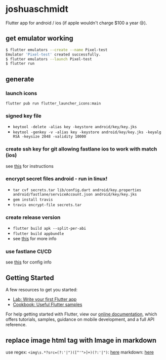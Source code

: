 # joshuaschmidt

Flutter app for android / ios (if apple wouldn't charge $100 a year 😢).

## get emulator working

```bash
$ flutter emulators --create --name Pixel-test
Emulator 'Pixel-test' created successfully.
$ flutter emulators --launch Pixel-test
$ flutter run
```

## generate

### launch icons

`flutter pub run flutter_launcher_icons:main`

### signed key file

- `keytool -delete -alias key -keystore android/key/key.jks`
- `keytool -genkey -v -alias key -keystore android/key/key.jks -keyalg RSA -keysize 2048 -validity 10000`

### create ssh key for git allowing fastlane ios to work with match (ios)

see [this](https://help.github.com/en/articles/generating-a-new-ssh-key-and-adding-it-to-the-ssh-agent) for instructions

### encrypt secret files android - run in linux!

- `tar cvf secrets.tar lib/config.dart android/key.properties android/fastlane/serviceAccount.json android/key/key.jks`
- `gem install travis`
- `travis encrypt-file secrets.tar`

### create release version

- `flutter build apk --split-per-abi`
- `flutter build appbundle`
- see [this](https://flutter.dev/docs/deployment/android) for more info

### use fastlane CI/CD

see [this](https://flutter.dev/docs/deployment/cd#other-services) for config info

## Getting Started

A few resources to get you started:

- [Lab: Write your first Flutter app](https://flutter.dev/docs/get-started/codelab)
- [Cookbook: Useful Flutter samples](https://flutter.dev/docs/cookbook)

For help getting started with Flutter, view our [online documentation](https://flutter.dev/docs), which offers tutorials, samples, guidance on mobile development, and a full API reference.

## replace image html tag with Image in markdown

use regex: `<img\s.*?src=(?:'|")([^'">]+)(?:'|")`: [here](https://stackoverflow.com/a/1028370/8623391)
markdown: [here](https://github.com/flutter/flutter_markdown)
